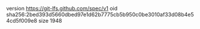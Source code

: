 version https://git-lfs.github.com/spec/v1
oid sha256:2bed393d5660dbed97e1d62b7775cb5b950c0be3010af33d08b4e54cd5f009e8
size 1948

